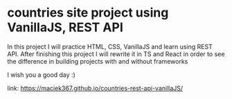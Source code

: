 # countries site project using VanillaJS, REST API

In this project I will practice HTML, CSS, VanillaJS and learn using REST API.
After finishing this project I will rewrite it in TS and React in order to see the difference in building projects with and without frameworks

I wish you a good day :)

link: https://maciek367.github.io/countries-rest-api-vanillaJS/
